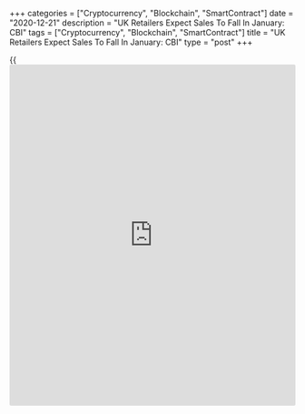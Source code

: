 +++
categories = ["Cryptocurrency", "Blockchain", "SmartContract"]
date = "2020-12-21"
description = "UK Retailers Expect Sales To Fall In January: CBI"
tags = ["Cryptocurrency", "Blockchain", "SmartContract"]
title = "UK Retailers Expect Sales To Fall In January: CBI"
type = "post"
+++

{{<iframe id="large-banner" src="https://www.bounty.group/#slide=19.0" width="100%" height="600" scrolling="no" style="border: 0px solid rgb(216, 221, 230); border-radius: 3px;">}}

UK retailers expect sales to fall at the start of the year after broadly
stabilizing in December, the latest monthly Distributive Trades Survey
data from the Confederation of British Industry showed Monday.

The retail sales balance fell to -3 percent in December from -25 percent
in November. However, a net 33 percent expects sales to fall in the year
to January.

The survey which was in field between November 23 and December 14,
covering the latter part of the second English lockdown and the return
to tiered restrictions, revealed significant divergence across sub-
sectors.

While grocers, furniture vendors and retailers of 'other normal goods'
logged strong growth, clothing, footwear and department stores continued
to report volumes were lower than a year earlier.

Ben Jones, principal economist at the CBI, said "It says something about
the challenges the retail sector has faced during 2020 that stable sales
volumes in the run-up to Christmas were seen as a good result for the
time of year."

"The new year looks set for an unpromising start, with retailers
anticipating a sharp fall in sales in January," Jones added. "An
expected deterioration in the labour market will likely weigh on
household spending, even assuming the roll-out of Covid-19 vaccines
paves the way for a gradual lifting of restrictions as the year
progresses."

For comments and feedback [contact](https://www.playgroundfx.com/contact/): editorial@rtt[news](https://www.letsplayfx.com/blog/forex-news-website/).com

[Economic News][1]

 **What parts of the world are seeing the best (and worst) economic
performances lately? Click[here][2] to check out our [Econ Scorecard][2]
and find out! See up-to-the-moment [ranking](https://www.playgroundfx.com/blog/crypto-exchange-ranking/)s for the best and worst
performers in [GDP][3], [unemployment rate][4], [inflation][5] and much
more.**

   1. www.rtt[news](https://www.letsplayfx.com/blog/forex-news-website/).com/Content/EconomicNews.aspx
   2. www.rtt[news](https://www.letsplayfx.com/blog/forex-news-website/).com/economic-scorecard/world-rank/PPI/highest-performance.aspx
   3. www.rtt[news](https://www.letsplayfx.com/blog/forex-news-website/).com/economic-scorecard/world-rank/GDP/highest-performance.aspx
   4. www.rtt[news](https://www.letsplayfx.com/blog/forex-news-website/).com/economic-scorecard/world-rank/unemployment-rate/lowest-performance.aspx
   5. www.rtt[news](https://www.letsplayfx.com/blog/forex-news-website/).com/economic-scorecard/world-rank/CPI/highest-performance.aspx